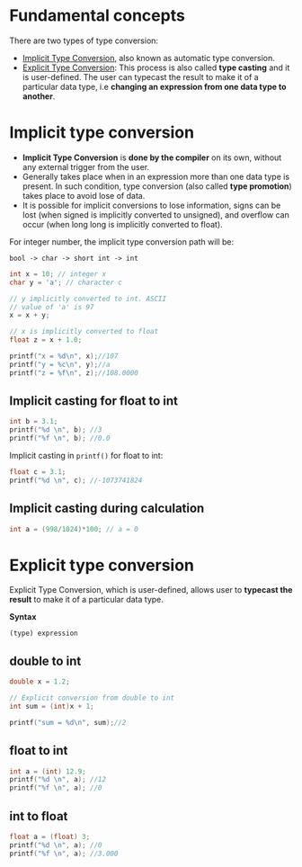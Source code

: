 # Fundamental concepts

There are two types of type conversion:
* [Implicit Type Conversion](#implicit-type-conversion), also known as automatic type conversion.
* [Explicit Type Conversion](#explicit-type-conversion): This process is also called **type casting** and it is user-defined. The user can typecast the result to make it of a particular data type, i.e **changing an expression from one data type to another**. 

# Implicit type conversion

* **Implicit Type Conversion** is **done by the compiler** on its own, without any external trigger from the user.
* Generally takes place when in an expression more than one data type is present. In such condition, type conversion (also called **type promotion**) takes place to avoid lose of data.
* It is possible for implicit conversions to lose information, signs can be lost (when signed is implicitly converted to unsigned), and overflow can occur (when long long is implicitly converted to float).

For integer number, the implicit type conversion path will be:

```
bool -> char -> short int -> int
```

```c
int x = 10; // integer x
char y = 'a'; // character c

// y implicitly converted to int. ASCII
// value of 'a' is 97
x = x + y;

// x is implicitly converted to float
float z = x + 1.0;

printf("x = %d\n", x);//107
printf("y = %c\n", y);//a
printf("z = %f\n", z);//108.0000
```

## Implicit casting for float to int

```c
int b = 3.1;
printf("%d \n", b); //3
printf("%f \n", b); //0.0
```
Implicit casting in ``printf()`` for float to int:
```c
float c = 3.1;
printf("%d \n", c); //-1073741824
```

## Implicit casting during calculation

```c
int a = (998/1024)*100; // a = 0
```

# Explicit type conversion

Explicit Type Conversion, which is user-defined, allows user to **typecast the result** to make it of a particular data type.

**Syntax**

```
(type) expression
```

## double to int

```c
double x = 1.2;

// Explicit conversion from double to int
int sum = (int)x + 1;

printf("sum = %d\n", sum);//2
```

## float to int

```c
int a = (int) 12.9;
printf("%d \n", a);	//12
printf("%f \n", a); //0
```

## int to float

```c
float a = (float) 3;
printf("%d \n", a);	//0
printf("%f \n", a); //3.000
```    
